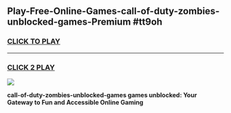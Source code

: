 
## Play-Free-Online-Games-call-of-duty-zombies-unblocked-games-Premium #tt9oh
<h3>
<a href="https://premium.freeplayer.one?title=call-of-duty-zombies-unblocked-games&ref=8M">CLICK TO PLAY</a></h3>
<hr>

<h3>
<a href="https://premium.freeplayer.one?title=call-of-duty-zombies-unblocked-games&ref=8M">CLICK 2 PLAY</a>
  
</h3>

<a href="https://premium.freeplayer.one?title=call-of-duty-zombies-unblocked-games&ref=8M"><img src="https://clearcache.store/games.png"></a>


**call-of-duty-zombies-unblocked-games games unblocked: Your Gateway to Fun and Accessible Online Gaming**
